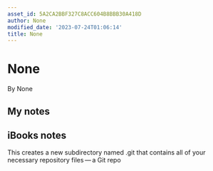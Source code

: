 ```yaml
---
asset_id: 5A2CA2BBF327C8ACC604B8BBB30A418D
author: None
modified_date: '2023-07-24T01:06:14'
title: None
---
```


# None

By None

## My notes <a name="my_notes_dont_delete"></a>



## iBooks notes <a name="ibooks_notes_dont_delete"></a>

This creates a new subdirectory named .git that contains all of your necessary repository files — a Git repo